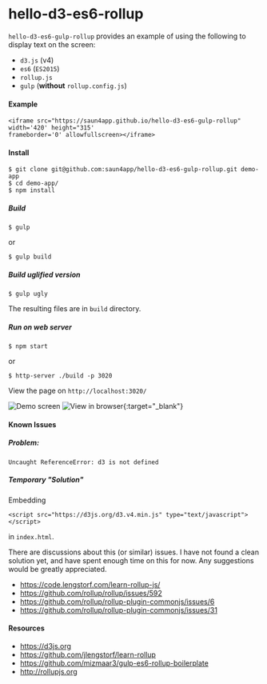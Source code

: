 # hello-d3-es6-rollup

`hello-d3-es6-gulp-rollup` provides an example of using the following to display text on the screen:
- `d3.js` (v4)
- `es6` (`ES2015`)
- `rollup.js`
- `gulp` (**without** `rollup.config.js`)

#### Example
	<iframe src="https://saun4app.github.io/hello-d3-es6-gulp-rollup" 
	width='420' height="315' 
	frameborder='0' allowfullscreen></iframe>

#### Install
```
$ git clone git@github.com:saun4app/hello-d3-es6-gulp-rollup.git demo-app
$ cd demo-app/
$ npm install
```

##### Build
```
$ gulp
```
or
```
$ gulp build
```

##### Build uglified version
```
$ gulp ugly
```
The resulting files are in `build` directory.

##### Run on web server
```
$ npm start
```
or
```
$ http-server ./build -p 3020
```
View the page on `http://localhost:3020/`

![Demo screen](https://raw.github.com/saun4app/hello-d3-es6-gulp-rollup/master/demo-screen.png)
![View in browser](https://saun4app.github.io/hello-d3-es6-gulp-rollup/){:target="_blank"}

#### Known Issues

##### Problem:
`Uncaught ReferenceError: d3 is not defined`

##### Temporary "Solution"
Embedding
```
<script src="https://d3js.org/d3.v4.min.js" type="text/javascript"></script>
```
in `index.html`.

There are discussions about this (or similar) issues.  I have not found a clean solution yet, and have spent enough time on this for now.  Any suggestions would be greatly appreciated.
- https://code.lengstorf.com/learn-rollup-js/
- https://github.com/rollup/rollup/issues/592
- https://github.com/rollup/rollup-plugin-commonjs/issues/6
- https://github.com/rollup/rollup-plugin-commonjs/issues/31


#### Resources
- https://d3js.org
- https://github.com/jlengstorf/learn-rollup
- https://github.com/mizmaar3/gulp-es6-rollup-boilerplate
- http://rollupjs.org
